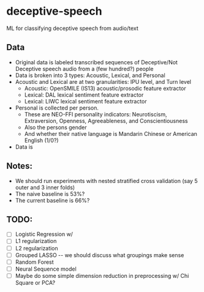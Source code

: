 # deceptive-speech
ML for classifying deceptive speech from audio/text 

## Data
- Original data is labeled transcribed sequences of Deceptive/Not Deceptive speech audio from a (few hundred?) people
- Data is broken into 3 types: Acoustic, Lexical, and Personal
- Acoustic and Lexical are at two granularities: IPU level, and Turn level
  - Acoustic: OpenSMILE (IS13) acoustic/prosodic feature extractor
  - Lexical: DAL lexical sentiment feature extractor
  - Lexical: LIWC lexical sentiment feature extractor
- Personal is collected per person.  
  - These are NEO-FFI personality indicators: Neurotiscism, Extraversion, Openness, Agreeableness, and Conscientiousness
  - Also the persons gender
  - And whether their native language is Mandarin Chinese or American English (1/0?)
- Data is 

## Notes:

- We should run experiments with nested stratified cross validation (say 5 outer and 3 inner folds)
- The naive baseline is 53%?
- The current baseline is 66%?

## TODO:

- [ ] Logistic Regression w/
- [ ] L1 regularization
- [ ] L2 regularization
- [ ] Grouped LASSO -- we should discuss what groupings make sense
- [ ] Random Forest
- [ ] Neural Sequence model
- [ ] Maybe do some simple dimension reduction in preprocessing w/ Chi Square or PCA?
